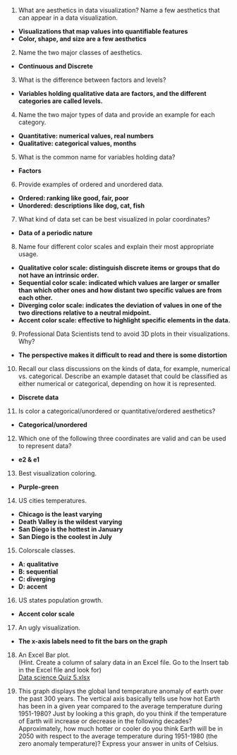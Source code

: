 1. What are aesthetics in data visualization? Name a few aesthetics that can appear in a data visualization.  
- **Visualizations that map values into quantifiable features**  
- **Color, shape, and size are a few aesthetics**  
2. Name the two major classes of aesthetics.  
- **Continuous and Discrete**  
3. What is the difference between factors and levels?   
- **Variables holding qualitative data are factors, and the different categories are called levels.**  
4. Name the two major types of data and provide an example for each category.  
- **Quantitative: numerical values, real numbers**  
- **Qualitative: categorical values, months**  
5. What is the common name for variables holding data?  
- **Factors**    
6. Provide examples of ordered and unordered data.  
- **Ordered: ranking like good, fair, poor**  
- **Unordered: descriptions like dog, cat, fish**  
7. What kind of data set can be best visualized in polar coordinates?  
- **Data of a periodic nature**  
8. Name four different color scales and explain their most appropriate usage.  
- **Qualitative color scale: distinguish discrete items or groups that do not have an intrinsic order.**  
- **Sequential color scale: indicated which values are larger or smaller than which other ones and how distant two specific values are from each other.**  
- **Diverging color scale: indicates the deviation of values in one of the two directions relative to a neutral midpoint.**  
- **Accent color scale: effective to highlight specific elements in the data.**  
9. Professional Data Scientists tend to avoid 3D plots in their visualizations. Why?  
- **The perspective makes it difficult to read and there is some distortion**  
10. Recall our class discussions on the kinds of data, for example, numerical vs. categorical.
Describe an example dataset that could be classified as either numerical or categorical, depending on how it is represented.  
- **Discrete data**  
11. Is color a categorical/unordered or quantitative/ordered aesthetics?  
- **Categorical/unordered**  
12. Which one of the following three coordinates are valid and can be used to represent data?   
- **e2 & e1**   
13. Best visualization coloring.     
- **Purple-green**   
14. US cities temperatures.   
- **Chicago is the least varying**  
- **Death Valley is the wildest varying**
- **San Diego is the hottest in January**
- **San Diego is the coolest in July**  
15. Colorscale classes.  
- **A: qualitative**  
- **B: sequential**  
- **C: diverging**
- **D: accent**  
16. US states population growth.  
- **Accent color scale**  
17. An ugly visualization.
- **The x-axis labels need to fit the bars on the graph**   
18. An Excel Bar plot.  
(Hint. Create a column of salary data in an Excel file. Go to the Insert tab in the Excel file and look for)   
[Data science Quiz 5.xlsx](https://github.com/galil34/IDS2024S/files/15204482/Data.science.Quiz.5.xlsx)     

19. This graph displays the global land temperature anomaly of earth over the past 300 years. The vertical axis basically tells use how hot Earth has been in a given year compared to the average temperature during 1951-1980? Just by looking a this graph, do you think if the temperature of Earth will increase or decrease in the following decades? Approximately, how much hotter or cooler do you think Earth will be in 2050 with respect to the average temperature during 1951-1980 (the zero anomaly temperature)? Express your answer in units of Celsius.  
